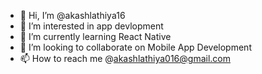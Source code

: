 - 👋 Hi, I’m @akashlathiya16
- 👀 I’m interested in app devlopment 
- 🌱 I’m currently learning React Native
- 💞️ I’m looking to collaborate on Mobile App Development  
- 📫 How to reach me @akashlathiya016@gmail.com

<!---
akashlathiya16/akashlathiya16 is a ✨ special ✨ repository because its `README.md` (this file) appears on your GitHub profile.
You can click the Preview link to take a look at your changes.
--->
